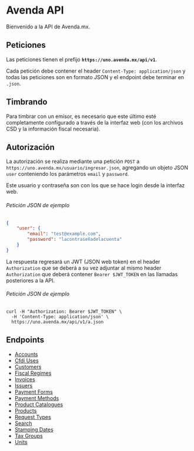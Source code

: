 Avenda API
==================

Bienvenido a la API de Avenda.mx.

Peticiones
----------

Las peticiones tienen el prefijo **`https://uno.avenda.mx/api/v1`**.

Cada petición debe contener el header `Content-Type: application/json` y todas las peticiones son en formato JSON y el endpoint debe terminar en `.json`.

Timbrando
---------

Para timbrar con un emisor, es necesario que este último esté completamente configurado a través de la interfaz web (con los archivos CSD y la información fiscal necesaria).

Autorización
-------------

La autorización se realiza mediante una petición `POST` a `https://uno.avenda.mx/usuario/ingresar.json`, agregando un objeto JSON `user` conteniendo los parámetros `email` y `password`.

Este usuario y contraseña son con los que se hace login desde la interfaz web.

###### Petición JSON de ejemplo
```json
{
    "user": {
        "email": "test@example.com",
        "password": "lacontraseñadelacuenta"
    }
}
```

La respuesta regresará un JWT (JSON web token) en el header `Authorization` que se deberá a su vez adjuntar al mismo header `Authorization` que deberá contener `Bearer $JWT_TOKEN` en las llamadas posteriores a la API.

###### Petición JSON de ejemplo
``` shell
curl -H "Authorization: Bearer $JWT_TOKEN" \
  -H 'Content-Type: application/json' \
  https://uno.avenda.mx/api/v1/a.json
```


Endpoints
----------------
- [Accounts](https://github.com/avendaMX/api-doc/blob/master/sections/accounts.md#accounts)
- [Cfdi Uses](https://github.com/avendaMX/api-doc/blob/master/sections/cfdi_uses.md#cfdi_uses)
- [Customers](https://github.com/avendaMX/api-doc/blob/master/sections/customers.md#customers)
- [Fiscal Regimes](https://github.com/avendaMX/api-doc/blob/master/sections/fiscal_regimes.md#fiscal_regimes)
- [Invoices](https://github.com/avendaMX/api-doc/blob/master/sections/invoices.md#invoices)
- [Issuers](https://github.com/avendaMX/api-doc/blob/master/sections/issuers.md#issuers)
- [Payment Forms](https://github.com/avendaMX/api-doc/blob/master/sections/payment_forms.md#payment_forms) 
- [Payment Methods](https://github.com/avendaMX/api-doc/blob/master/sections/payment_methods.md#payment_methods)
- [Product Catalogues](https://github.com/avendaMX/api-doc/blob/master/sections/product_catalogues.md#product_catalogues)
- [Products](https://github.com/avendaMX/api-doc/blob/master/sections/products.md#products)
- [Request Types](https://github.com/avendaMX/api-doc/blob/master/sections/request_types.md#request_types)
- [Search](https://github.com/avendaMX/api-doc/blob/master/sections/search.md#search)
- [Stamping Dates](https://github.com/avendaMX/api-doc/blob/master/sections/stamping_dates.md#stamping_dates)
- [Tax Groups](https://github.com/avendaMX/api-doc/blob/master/sections/tax_groups.md#tax_groups)
- [Units](https://github.com/avendaMX/api-doc/blob/master/sections/units.md#units)
